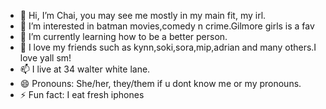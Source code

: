 - 👋 Hi, I’m Chai, you may see me mostly in my main fit, my irl.
- 👀 I’m interested in batman movies,comedy n crime.Gilmore girls is a fav
- 🌱 I’m currently learning how to be a better person.
- 💞️ I love my friends such as kynn,soki,sora,mip,adrian and many others.I love yall sm!
- 📫 I live at 34 walter white lane.
- 😄 Pronouns: She/her, they/them if u dont know me or my pronouns.
- ⚡ Fun fact: I eat fresh iphones

<!---
Darknightdepression/Darknightdepression is a ✨ special ✨ repository because its `README.md` (this file) appears on your GitHub profile.
You can click the Preview link to take a look at your changes.
--->
